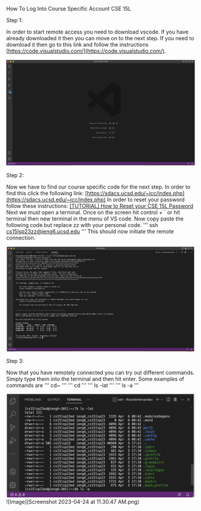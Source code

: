 How To Log Into Course Specific Account CSE 15L

Step 1:

In order to start remote access you need to download vscode. If you have already downloaded it then you can move on to the next step. If you need to download it then go to this link and follow the instructions [https://code.visualstudio.com/](https://code.visualstudio.com/).

![Image](VSCode.png)

Step 2:

Now we have to find our course specific code for the next step. In order to find this click the following link: [https://sdacs.ucsd.edu/~icc/index.php](https://sdacs.ucsd.edu/~icc/index.php) In order to reset your password follow these instructions:  [[TUTORIAL] How to Reset your CSE 15L Password](https://drive.google.com/file/d/17IDZn8Qq7Q0RkYMxdiIR0o6HJ3B5YqSW/view) Next we must open a terminal. Once on the screen hit control + ` or hit terminal then new terminal in the menu of VS code. Now copy paste the following code but replace zz with your personal code. 
'''
ssh cs15lsp23zz@ieng6.ucsd.edu 
''' 
This should now initiate the remote connection.

![Image](Remote.png)

Step 3:

Now that you have remotely connected you can try out different commands. Simply type them into the terminal and then hit enter. Some examples of commands are 
''' 
cd~ 
''' 
''' 
cd 
''' 
''' 
ls -lat 
''' 
''' 
ls -a 
'''

![Image](Commands.png)
![Image](Screenshot 2023-04-24 at 11.30.47 AM.png)


